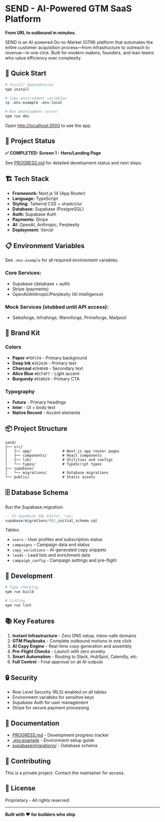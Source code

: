 # SEND - AI-Powered GTM SaaS Platform

**From URL to outbound in minutes.**

SEND is an AI-powered Go-to-Market (GTM) platform that automates the entire customer acquisition process—from infrastructure to outreach to revenue—in one click. Built for modern makers, founders, and lean teams who value efficiency over complexity.

## 🚀 Quick Start

```bash
# Install dependencies
npm install

# Copy environment variables
cp .env.example .env.local

# Run development server
npm run dev
```

Open [http://localhost:3000](http://localhost:3000) to see the app.

## 🎯 Project Status

**✅ COMPLETED: Screen 1 - Hero/Landing Page**

See [PROGRESS.md](./PROGRESS.md) for detailed development status and next steps.

## 🏗️ Tech Stack

- **Framework:** Next.js 14 (App Router)
- **Language:** TypeScript
- **Styling:** Tailwind CSS + shadcn/ui
- **Database:** Supabase (PostgreSQL)
- **Auth:** Supabase Auth
- **Payments:** Stripe
- **AI:** OpenAI, Anthropic, Perplexity
- **Deployment:** Vercel

## 📋 Environment Variables

See `.env.example` for all required environment variables.

### Core Services:
- Supabase (database + auth)
- Stripe (payments)
- OpenAI/Anthropic/Perplexity (AI intelligence)

### Mock Services (stubbed until API access):
- Salesforge, Infraforge, Warmforge, Primeforge, Mailpool

## 🎨 Brand Kit

### Colors
- **Paper** `#FDFCFA` - Primary background
- **Deep Ink** `#1E2A36` - Primary text
- **Charcoal** `#39404B` - Secondary text
- **Alice Blue** `#ECF4F7` - Light accent
- **Burgundy** `#910029` - Primary CTA

### Typography
- **Futura** - Primary headings
- **Inter** - UI + body text
- **Native Record** - Accent elements

## 📦 Project Structure

```
send/
├── src/
│   ├── app/              # Next.js app router pages
│   ├── components/       # React components
│   ├── lib/              # Utilities and configs
│   └── types/            # TypeScript types
├── supabase/
│   └── migrations/       # Database migrations
└── public/               # Static assets
```

## 🗄️ Database Schema

Run the Supabase migration:

```sql
-- In Supabase SQL Editor, run:
supabase/migrations/001_initial_schema.sql
```

Tables:
- `users` - User profiles and subscription status
- `campaigns` - Campaign data and status
- `copy_variations` - AI-generated copy snippets
- `leads` - Lead lists and enrichment data
- `campaign_config` - Campaign settings and pre-flight

## 🧪 Development

```bash
# Type checking
npm run build

# Linting
npm run lint
```

## 📚 Key Features

1. **Instant Infrastructure** - Zero DNS setup, inbox-safe domains
2. **GTM Playbooks** - Complete outbound motions in one click
3. **AI Copy Engine** - Real-time copy generation and assembly
4. **Pre-Flight Checks** - Launch with zero anxiety
5. **Smart Automation** - Routing to Slack, HubSpot, Calendly, etc.
6. **Full Control** - Final approval on all AI outputs

## 🔒 Security

- Row Level Security (RLS) enabled on all tables
- Environment variables for sensitive keys
- Supabase Auth for user management
- Stripe for secure payment processing

## 📖 Documentation

- [PROGRESS.md](./PROGRESS.md) - Development progress tracker
- [.env.example](./.env.example) - Environment setup guide
- [supabase/migrations/](./supabase/migrations/) - Database schema

## 🤝 Contributing

This is a private project. Contact the maintainer for access.

## 📄 License

Proprietary - All rights reserved

---

**Built with ❤️ for builders who ship**
